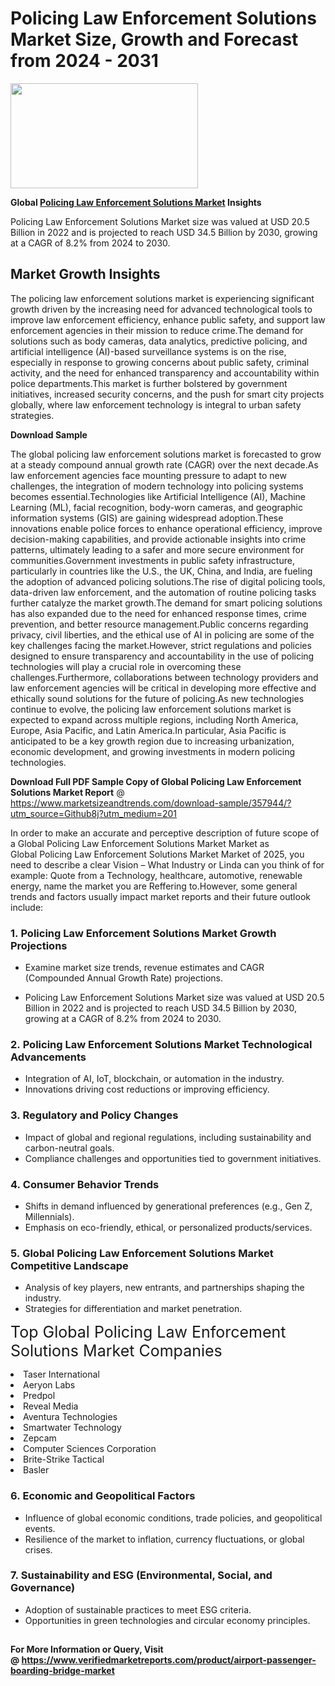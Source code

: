 <H1>Policing Law Enforcement Solutions Market Size, Growth and Forecast from 2024 - 2031</H1><img class="aligncenter size-medium wp-image-584254" src="https://thirdeyenews.in/wp-content/uploads/2024/09/Global-Market-Research-300x168.jpeg" alt="" width="300" height="168" /><p><strong>Global&nbsp;<a href="https://www.marketsizeandtrends.com/download-sample/357944/?utm_source=Github8j?utm_medium=201">Policing Law Enforcement Solutions Market</a> Insights</strong></p><p>Policing Law Enforcement Solutions Market size was valued at USD 20.5 Billion in 2022 and is projected to reach USD 34.5 Billion by 2030, growing at a CAGR of 8.2% from 2024 to 2030.</p><p><h2>Market Growth Insights</h2> <p>The policing law enforcement solutions market is experiencing significant growth driven by the increasing need for advanced technological tools to improve law enforcement efficiency, enhance public safety, and support law enforcement agencies in their mission to reduce crime.The demand for solutions such as body cameras, data analytics, predictive policing, and artificial intelligence (AI)-based surveillance systems is on the rise, especially in response to growing concerns about public safety, criminal activity, and the need for enhanced transparency and accountability within police departments.This market is further bolstered by government initiatives, increased security concerns, and the push for smart city projects globally, where law enforcement technology is integral to urban safety strategies.</p> <p><strong>Download Sample</strong></p> <p>The global policing law enforcement solutions market is forecasted to grow at a steady compound annual growth rate (CAGR) over the next decade.As law enforcement agencies face mounting pressure to adapt to new challenges, the integration of modern technology into policing systems becomes essential.Technologies like Artificial Intelligence (AI), Machine Learning (ML), facial recognition, body-worn cameras, and geographic information systems (GIS) are gaining widespread adoption.These innovations enable police forces to enhance operational efficiency, improve decision-making capabilities, and provide actionable insights into crime patterns, ultimately leading to a safer and more secure environment for communities.Government investments in public safety infrastructure, particularly in countries like the U.S., the UK, China, and India, are fueling the adoption of advanced policing solutions.The rise of digital policing tools, data-driven law enforcement, and the automation of routine policing tasks further catalyze the market growth.The demand for smart policing solutions has also expanded due to the need for enhanced response times, crime prevention, and better resource management.Public concerns regarding privacy, civil liberties, and the ethical use of AI in policing are some of the key challenges facing the market.However, strict regulations and policies designed to ensure transparency and accountability in the use of policing technologies will play a crucial role in overcoming these challenges.Furthermore, collaborations between technology providers and law enforcement agencies will be critical in developing more effective and ethically sound solutions for the future of policing.As new technologies continue to evolve, the policing law enforcement solutions market is expected to expand across multiple regions, including North America, Europe, Asia Pacific, and Latin America.In particular, Asia Pacific is anticipated to be a key growth region due to increasing urbanization, economic development, and growing investments in modern policing technologies.<p><span class=""><strong>Download Full PDF Sample Copy of Global Policing Law Enforcement Solutions Market Report</strong> @ <a href="https://www.marketsizeandtrends.com/download-sample/357944/?utm_source=Github8j?utm_medium=201" target="_blank">https://www.marketsizeandtrends.com/download-sample/357944/?utm_source=Github8j?utm_medium=201</a></span></p><p>In order to make an accurate and perceptive description of future scope of a Global&nbsp;Policing Law Enforcement Solutions Market Market as Global&nbsp;Policing Law Enforcement Solutions Market Market of 2025, you need to describe a clear Vision &ndash; What Industry or Linda can you think of for example: Quote from a Technology, healthcare, automotive, renewable energy, name the market you are Reffering to.However, some general trends and factors usually impact market reports and their future outlook include:</p><h3>1.&nbsp;<strong>Policing Law Enforcement Solutions Market Growth Projections</strong></h3><ul><li>Examine market size trends, revenue estimates and CAGR (Compounded Annual Growth Rate) projections.</li><li><p>Policing Law Enforcement Solutions Market size was valued at USD 20.5 Billion in 2022 and is projected to reach USD 34.5 Billion by 2030, growing at a CAGR of 8.2% from 2024 to 2030.</p></li></ul><h3>2.&nbsp;<strong>Policing Law Enforcement Solutions Market Technological Advancements</strong></h3><ul><li>Integration of AI, IoT, blockchain, or automation in the industry.</li><li>Innovations driving cost reductions or improving efficiency.</li></ul><h3>3.&nbsp;<strong>Regulatory and Policy Changes</strong></h3><ul><li>Impact of global and regional regulations, including sustainability and carbon-neutral goals.</li><li>Compliance challenges and opportunities tied to government initiatives.</li></ul><h3>4.&nbsp;<strong>Consumer Behavior Trends</strong></h3><ul><li>Shifts in demand influenced by generational preferences (e.g., Gen Z, Millennials).</li><li>Emphasis on eco-friendly, ethical, or personalized products/services.</li></ul><h3>5.&nbsp;<strong>Global Policing Law Enforcement Solutions Market Competitive Landscape</strong></h3><ul><li>Analysis of key players, new entrants, and partnerships shaping the industry.</li><li>Strategies for differentiation and market penetration.</li></ul><p data-pm-slice="1 1 []"><span style="color: inherit; font-family: inherit; font-size: 25px;">Top Global Policing Law Enforcement Solutions Market Companies</span></p><div class="" data-test-id=""><p><li>Taser International</li><li> Aeryon Labs</li><li> Predpol</li><li> Reveal Media</li><li> Aventura Technologies</li><li> Smartwater Technology</li><li> Zepcam</li><li> Computer Sciences Corporation</li><li> Brite-Strike Tactical</li><li> Basler</li></p></div><h3>6.&nbsp;<strong>Economic and Geopolitical Factors</strong></h3><ul><li>Influence of global economic conditions, trade policies, and geopolitical events.</li><li>Resilience of the market to inflation, currency fluctuations, or global crises.</li></ul><h3>7.&nbsp;<strong>Sustainability and ESG (Environmental, Social, and Governance)</strong></h3><ul><li>Adoption of sustainable practices to meet ESG criteria.</li><li>Opportunities in green technologies and circular economy principles.</li></ul><h2><strong style="font-size: 14px;">For More Information or Query, Visit @&nbsp;</strong><a style="background-color: #ffffff; font-size: 14px;" href="https://www.marketsizeandtrends.com/report/policing-law-enforcement-solutions-market/" target="_blank">https://www.verifiedmarketreports.com/product/airport-passenger-boarding-bridge-market</a></h2>
